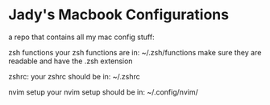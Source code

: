 # Jady's Macbook Configurations
 a repo that contains all my mac config stuff: 
 
 zsh functions
 your zsh functions are in:
 ~/.zsh/functions
 make sure they are readable and have the .zsh extension
 
 zshrc:
 your zshrc should be in:
~/.zshrc

 nvim setup
 your nvim setup should be in:
 ~/.config/nvim/
